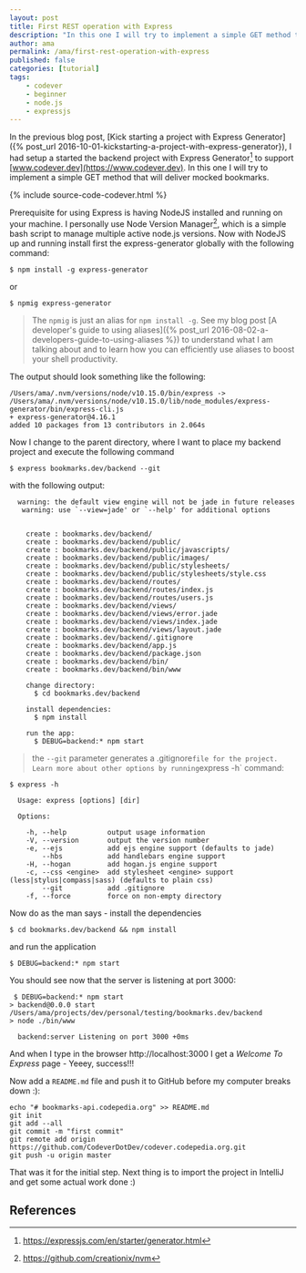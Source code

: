 ```yaml
---
layout: post
title: First REST operation with Express
description: "In this one I will try to implement a simple GET method that will deliver mocked bookmarks."
author: ama
permalink: /ama/first-rest-operation-with-express
published: false
categories: [tutorial]
tags:
    - codever
    - beginner
    - node.js
    - expressjs
---
```


In the previous blog post, [Kick starting a project with Express Generator]({% post_url 2016-10-01-kickstarting-a-project-with-express-generator}),
I had setup a started the backend project with Express Generator[^1] to support [www.codever.dev](https://www.codever.dev). In this one I will try to implement
a simple GET method that will deliver mocked bookmarks.

[^1]: <https://expressjs.com/en/starter/generator.html>

{% include source-code-codever.html %}

<!--more-->

Prerequisite for using Express is having NodeJS installed and running on your machine. I personally use Node Version Manager[^4],
 which is a simple bash script to manage multiple active node.js versions.
Now with NodeJS up and running install first the express-generator globally with the following command:

[^4]: <https://github.com/creationix/nvm>

```shell
$ npm install -g express-generator
```

or

```shell
$ npmig express-generator
```

> The `npmig` is just an alias for `npm install -g`. See my blog post [A developer's guide to using aliases]({% post_url 2016-08-02-a-developers-guide-to-using-aliases %})
> to understand what I am talking about and to learn how you can efficiently use aliases to boost your shell productivity.

The output should look something like the following:

```shell
/Users/ama/.nvm/versions/node/v10.15.0/bin/express -> /Users/ama/.nvm/versions/node/v10.15.0/lib/node_modules/express-generator/bin/express-cli.js
+ express-generator@4.16.1
added 10 packages from 13 contributors in 2.064s
```

Now I change to the parent directory, where I want to place my backend project and execute the following command

```shell
$ express bookmarks.dev/backend --git
```

with the following output:

```shell
  warning: the default view engine will not be jade in future releases
   warning: use `--view=jade' or `--help' for additional options


    create : bookmarks.dev/backend/
    create : bookmarks.dev/backend/public/
    create : bookmarks.dev/backend/public/javascripts/
    create : bookmarks.dev/backend/public/images/
    create : bookmarks.dev/backend/public/stylesheets/
    create : bookmarks.dev/backend/public/stylesheets/style.css
    create : bookmarks.dev/backend/routes/
    create : bookmarks.dev/backend/routes/index.js
    create : bookmarks.dev/backend/routes/users.js
    create : bookmarks.dev/backend/views/
    create : bookmarks.dev/backend/views/error.jade
    create : bookmarks.dev/backend/views/index.jade
    create : bookmarks.dev/backend/views/layout.jade
    create : bookmarks.dev/backend/.gitignore
    create : bookmarks.dev/backend/app.js
    create : bookmarks.dev/backend/package.json
    create : bookmarks.dev/backend/bin/
    create : bookmarks.dev/backend/bin/www

    change directory:
      $ cd bookmarks.dev/backend

    install dependencies:
      $ npm install

    run the app:
      $ DEBUG=backend:* npm start
```

> the `--git` parameter generates a .gitignore` file for the project. Learn more about other options by running `express -h` command:


```shell
$ express -h

  Usage: express [options] [dir]

  Options:

    -h, --help          output usage information
    -V, --version       output the version number
    -e, --ejs           add ejs engine support (defaults to jade)
        --hbs           add handlebars engine support
    -H, --hogan         add hogan.js engine support
    -c, --css <engine>  add stylesheet <engine> support (less|stylus|compass|sass) (defaults to plain css)
        --git           add .gitignore
    -f, --force         force on non-empty directory
```

Now do as the man says - install the dependencies

```shell
$ cd bookmarks.dev/backend && npm install
```

and run the application

```shell
$ DEBUG=backend:* npm start
```

You should see now that the server is listening at port 3000:

```shell
 $ DEBUG=backend:* npm start
> backend@0.0.0 start /Users/ama/projects/dev/personal/testing/bookmarks.dev/backend
> node ./bin/www

  backend:server Listening on port 3000 +0ms
```

And when I type in the browser http://localhost:3000 I get a _Welcome To Express_ page - Yeeey, success!!!

Now add a `README.md` file and push it to GitHub before my computer breaks down :):

```shell
echo "# bookmarks-api.codepedia.org" >> README.md
git init
git add --all
git commit -m "first commit"
git remote add origin https://github.com/CodeverDotDev/codever.codepedia.org.git
git push -u origin master
```

That was it for the initial step. Next thing is to import the project in IntelliJ and get some actual work done :)

## References
